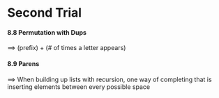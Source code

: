 # Second Trial

#### 8.8 Permutation with Dups
 ==> (prefix) + (# of times a letter appears)
#### 8.9 Parens
 ==> When building up lists with recursion, one way of completing that is inserting elements between every possible space

